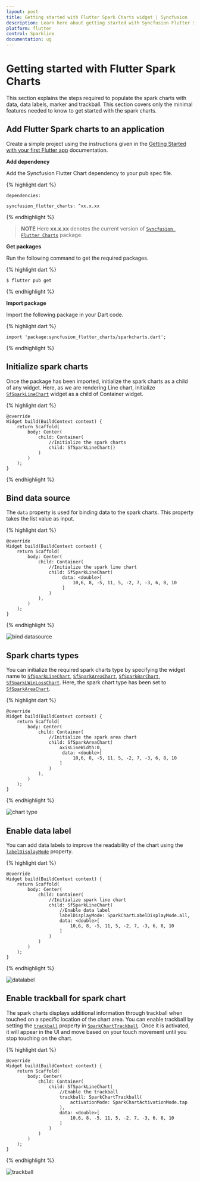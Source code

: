 ```yaml
---
layout: post
title: Getting started with Flutter Spark Charts widget | Syncfusion
description: Learn here about getting started with Syncfusion Flutter Spark Charts widget, its elements, and more.
platform: flutter
control: Sparkline
documentation: ug
---
```


# Getting started with Flutter Spark Charts

This section explains the steps required to populate the spark charts with data, data labels, marker and trackball. This section covers only the minimal features needed to know to get started with the spark charts.

## Add Flutter Spark charts to an application

Create a simple project using the instructions given in the [Getting Started with your first Flutter app](https://flutter.dev/docs/get-started/test-drive?tab=vscode#create-app) documentation.

**Add dependency**

Add the Syncfusion Flutter Chart dependency to your pub spec file.

{% highlight dart %} 

    dependencies:

    syncfusion_flutter_charts: ^xx.x.xx

{% endhighlight %}

> **NOTE** 
Here **xx.x.xx** denotes the current version of [`Syncfusion Flutter Charts`](https://pub.dev/packages/syncfusion_flutter_charts/versions) package.

**Get packages**

Run the following command to get the required packages.

{% highlight dart %} 

    $ flutter pub get

{% endhighlight %}

**Import package**

Import the following package in your Dart code.

{% highlight dart %} 

    import 'package:syncfusion_flutter_charts/sparkcharts.dart';

{% endhighlight %}

## Initialize spark charts

Once the package has been imported, initialize the spark charts as a child of any widget. Here, as we are rendering Line chart, initialize [`SfSparkLineChart`](https://pub.dev/documentation/syncfusion_flutter_charts/latest/sparkcharts/SfSparkLineChart-class.html) widget as a child of Container widget.

{% highlight dart %} 

    @override
    Widget build(BuildContext context) {
        return Scaffold(
            body: Center(
                child: Container(
                    //Initialize the spark charts
                    child: SfSparkLineChart()
                )
            )
        );
    }

{% endhighlight %}

## Bind data source

The `data` property is used for binding data to the spark charts. This property takes the list value as input. 

{% highlight dart %} 

    @override
    Widget build(BuildContext context) {
        return Scaffold(
            body: Center(
                child: Container(
                    //Initialize the spark line chart
                    child: SfSparkLineChart(
                         data: <double>[
                             10,6, 8, -5, 11, 5, -2, 7, -3, 6, 8, 10
                         ]
                    )
                ),
            )
        );
    }

{% endhighlight %}

![bind datasource](images/getting-started/bind-data.png)

## Spark charts types

You can initialize the required spark charts type by specifying the widget name to [`SfSparkLineChart`](https://pub.dev/documentation/syncfusion_flutter_charts/latest/sparkcharts/SfSparkLineChart-class.html), [`SfSparkAreaChart`](https://pub.dev/documentation/syncfusion_flutter_charts/latest/sparkcharts/SfSparkAreaChart-class.html), [`SfSparkBarChart`](https://pub.dev/documentation/syncfusion_flutter_charts/latest/sparkcharts/SfSparkBarChart-class.html), [`SfSparkLWinLossChart`](https://pub.dev/documentation/syncfusion_flutter_charts/latest/sparkcharts/SfSparkLWinLossChart-class.html). Here, the spark chart type has been set to [`SfSparkAreaChart`](https://pub.dev/documentation/syncfusion_flutter_charts/latest/sparkcharts/SfSparkAreaChart-class.html).

{% highlight dart %} 

    @override
    Widget build(BuildContext context) {
        return Scaffold(
            body: Center(
                child: Container(
                    //Initialize the spark area chart
                    child: SfSparkAreaChart(
                        axisLineWidth:0,
                         data: <double>[
                             10,6, 8, -5, 11, 5, -2, 7, -3, 6, 8, 10
                        ]
                    )
                ),
            )
        );
    }

{% endhighlight %}

![chart type](images/getting-started/sparkline-type.png)

## Enable data label

You can add data labels to improve the readability of the chart using the [`labelDisplayMode`](https://pub.dev/documentation/syncfusion_flutter_charts/latest/sparkcharts/SfSparkLineChart/labelDisplayMode.html) property.

{% highlight dart %} 

    @override
    Widget build(BuildContext context) {
        return Scaffold(
            body: Center(
                child: Container(
                    //Initialize spark line chart
                    child: SfSparkLineChart(
                        //Enable data label
                        labelDisplayMode: SparkChartLabelDisplayMode.all,
                        data: <double>[
                            10,6, 8, -5, 11, 5, -2, 7, -3, 6, 8, 10
                        ]
                    )
                )
            )
        );
    }

{% endhighlight %}

![datalabel](images/getting-started/sparkline-datalabel.png)

## Enable trackball for spark chart

The spark charts displays additional information through trackball when touched on a specific location of the chart area. You can enable trackball by setting the [`trackball`](https://pub.dev/documentation/syncfusion_flutter_charts/latest/sparkcharts/SfSparkLineChart/trackball.html) property in [`SparkChartTrackball`](https://pub.dev/documentation/syncfusion_flutter_charts/latest/sparkcharts/SparkChartTrackball-class.html). Once it is activated, it will appear in the UI and move based on your touch movement until you stop touching on the chart.

{% highlight dart %} 

    @override
    Widget build(BuildContext context) {
        return Scaffold(
            body: Center(
                child: Container(
                    child: SfSparkLineChart(
                        //Enable the trackball
                        trackball: SparkChartTrackball(
                            activationMode: SparkChartActivationMode.tap
                        ),
                        data: <double>[
                            10,6, 8, -5, 11, 5, -2, 7, -3, 6, 8, 10
                        ]
                    )
                )
            )
        );
    }

{% endhighlight %}

![trackball](images/getting-started/sparkline-trackball.png)